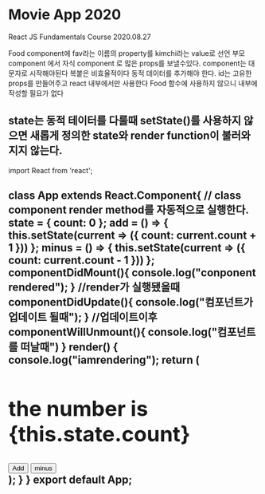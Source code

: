 # Movie App 2020

React JS Fundamentals Course 2020.08.27

Food component에 fav라는 이름의 property를 kimchi라는 value로 선언
부모 component 에서 자식 component 로 많은 props를 보낼수있다.
component는 대문자로 시작해야된다
복붙은 비효율적이다 동적 데이터를 추가해야 한다.
id는 고유한 props를 만들어주고 react 내부에서만 사용한다 Food 함수에 사용하지 않으니 내부에 작성할 필요가 없다

state는 동적 테이터를 다룰때
setState()를 사용하지 않으면 
새롭게 정의한 state와 render function이 불러와지지 않는다.
---------------------------------------------------------------
import React from 'react';

class App extends React.Component{
// class component render method를 자동적으로 실행한다.
  state = {
    count: 0
  };
  add = () => {
    this.setState(current => ({ count: current.count + 1 }))
  };
  minus = () => {
    this.setState(current => ({ count: current.count - 1 }))
  };
  componentDidMount(){
    console.log("conponent rendered");
  }
  //render가 실행됐을때
  componentDidUpdate(){
    console.log("컴포넌트가 업데이트 될때");
  } 
  //업데이트이후
  componentWillUnmount(){
    console.log("컴포넌트를 떠날때")
  }
  render() {
    console.log("iamrendering");
    return (
        <div>
          <h1>the number is {this.state.count}</h1>
          <button onClick={this.add}>Add</button>
          <button onClick={this.minus}>minus</button>
        </div>
      );
  }
}
export default App;
---------------------------------------------------------------
